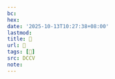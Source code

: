 ```yaml
---
bc:
hex:
date: '2025-10-13T10:27:38+08:00'
lastmod:
title: 􅇐
url: 􅇐
tags: [𨽸]
src: DCCV
note:
---
```

